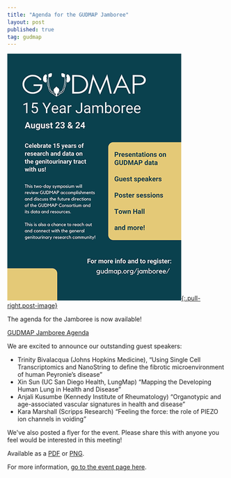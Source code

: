 ```yaml
---
title: "Agenda for the GUDMAP Jamboree"
layout: post
published: true
tag: gudmap
---
```


[![Jamboree Flyer](/gudmap/events/2021-gudmap-jamboree/GUDMAP-15-Year-Jamboree-Flyer.png){:.pull-right.post-image}](/events/2021-gudmap-jamboree/GUDMAP-15-Year-Jamboree-Flyer.png)

The agenda for the Jamboree is now available!

[GUDMAP Jamboree Agenda](/gudmap/events/2021-gudmap-jamboree/2021-GUDMAP-Jamboree-Agenda-FINAL.pdf)

We are excited to announce our outstanding guest speakers:

* Trinity Bivalacqua (Johns Hopkins Medicine), “Using Single Cell Transcriptomics and NanoString to define the fibrotic microenvironment of human Peyronie’s disease”
* Xin Sun (UC San Diego Health, LungMap) “Mapping the Developing Human Lung in Health and Disease”
* Anjali Kusumbe (Kennedy Institute of Rheumatology) “Organotypic and age-associated vascular signatures in health and disease”
* Kara Marshall (Scripps Research) “Feeling the force: the role of PIEZO ion channels in voiding”

We've also posted a flyer for the event. Please share this with anyone you feel would be interested in this meeting!

Available as a [PDF](/gudmap/events/2021-gudmap-jamboree/GUDMAP-15-Year-Jamboree-Flyer.pdf) or [PNG](/gudmap/events/2021-gudmap-jamboree/GUDMAP-15-Year-Jamboree-Flyer.png).

For more information, [go to the event page here](/gudmap/events/2021-gudmap-jamboree/).
